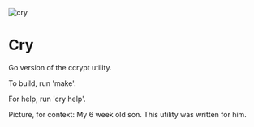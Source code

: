 ![cry](/cry.jpg)
# Cry

Go version of the ccrypt utility.  

To build, run 'make'.

For help, run 'cry help'.

Picture, for context: My 6 week old son.  This utility was written for him.